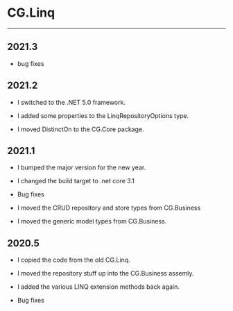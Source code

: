 # CG.Linq
---

## 2021.3

* bug fixes

## 2021.2

* I switched to the .NET 5.0 framework.

* I added some properties to the LinqRepositoryOptions type.

* I moved DistinctOn to the CG.Core package.

## 2021.1

* I bumped the major version for the new year.

* I changed the build target to .net core 3.1

* Bug fixes

* I moved the CRUD repository and store types from CG.Business

* I moved the generic model types from CG.Business.

## 2020.5

* I copied the code from the old CG.Linq.

* I moved the repository stuff up into the CG.Business assemly.

* I added the various LINQ extension methods back again.

* Bug fixes

